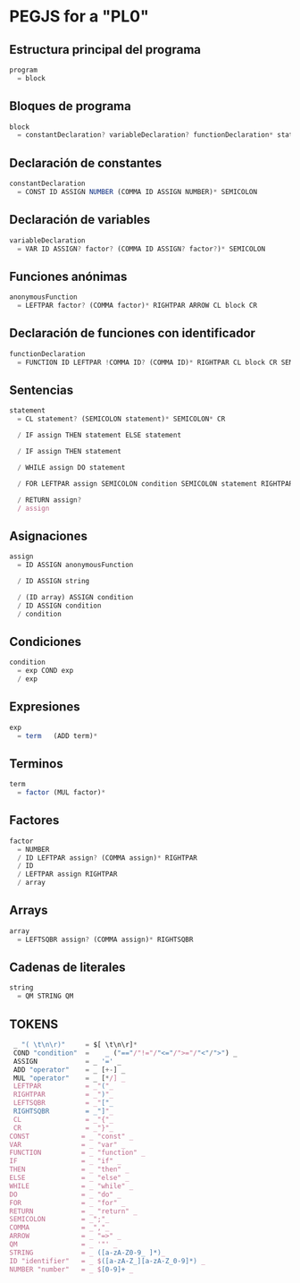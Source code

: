 

# PEGJS for a "PL0"


##  Estructura principal del programa

```js
program
  = block
```

## Bloques de programa

```js
block
  = constantDeclaration? variableDeclaration? functionDeclaration* statement*
```

## Declaración de constantes

```js
constantDeclaration
  = CONST ID ASSIGN NUMBER (COMMA ID ASSIGN NUMBER)* SEMICOLON
```

## Declaración de variables

```js
variableDeclaration
  = VAR ID ASSIGN? factor? (COMMA ID ASSIGN? factor?)* SEMICOLON
```

## Funciones anónimas

```js
anonymousFunction
  = LEFTPAR factor? (COMMA factor)* RIGHTPAR ARROW CL block CR
```

## Declaración de funciones con identificador

```js
functionDeclaration
  = FUNCTION ID LEFTPAR !COMMA ID? (COMMA ID)* RIGHTPAR CL block CR SEMICOLON
```

## Sentencias

```js
statement
  = CL statement? (SEMICOLON statement)* SEMICOLON* CR

  / IF assign THEN statement ELSE statement

  / IF assign THEN statement

  / WHILE assign DO statement

  / FOR LEFTPAR assign SEMICOLON condition SEMICOLON statement RIGHTPAR statement

  / RETURN assign?
  / assign
```

## Asignaciones

```js
assign
  = ID ASSIGN anonymousFunction

  / ID ASSIGN string

  / (ID array) ASSIGN condition
  / ID ASSIGN condition
  / condition
```

## Condiciones

```js
condition
  = exp COND exp
  /	exp
```

## Expresiones

```js
exp
  = term   (ADD term)*
```

## Terminos

```js  
term
  = factor (MUL factor)*
```

## Factores

```js
factor
  = NUMBER
  / ID LEFTPAR assign? (COMMA assign)* RIGHTPAR
  / ID
  / LEFTPAR assign RIGHTPAR
  / array
```

## Arrays
```js
array
  = LEFTSQBR assign? (COMMA assign)* RIGHTSQBR
```
## Cadenas de literales

```js
string
  = QM STRING QM
```

## TOKENS

```js
 _ "( \t\n\r)"     = $[ \t\n\r]*
 COND "condition"  =	_ ("=="/"!="/"<="/">="/"<"/">") _  
 ASSIGN            = _ '=' _
 ADD "operator"    = _ [+-] _
 MUL "operator"    = _ [*/] _
 LEFTPAR           = _"("_
 RIGHTPAR          = _")"_
 LEFTSQBR          = _"["_
 RIGHTSQBR         = _"]"_
 CL                = _"{"_
 CR                = _"}"_
CONST             = _ "const" _
VAR               = _ "var" _
FUNCTION          = _ "function" _
IF                = _ "if" _
THEN              = _ "then" _
ELSE              = _ "else" _
WHILE             = _ "while" _
DO                = _ "do" _
FOR               = _ "for" _
RETURN            = _ "return" _
SEMICOLON         = _";"_
COMMA             = _","_
ARROW             = _ "=>" _
QM                = _ '"' _
STRING            = _ ([a-zA-Z0-9_ ]*)_
ID "identifier"   = _ $([a-zA-Z_][a-zA-Z_0-9]*) _
NUMBER "number"   = _ $[0-9]+ _
```
